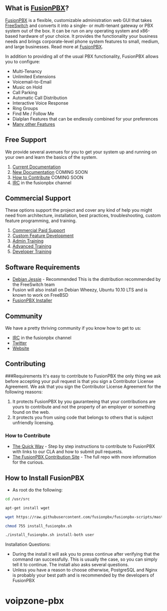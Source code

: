 What is [FusionPBX](http://fusionpbx.com/)?
--------------------------------------
[FusionPBX](http://fusionpbx.com/) is a flexible, customizable administration web GUI that takes [FreeSwitch](http://freeswitch.org) and converts it into a single- or multi-tenant gateway or PBX system out of the box.
It can be run on any operating system and x86-based hardware of your choice.
It provides the functionality your business needs and brings corporate-level phone system features to small, medium, and large businesses. Read more at [FusionPBX](http://fusionpbx.com/).

In addition to providing all of the usual PBX functionality, FusionPBX allows you to configure:

- Multi-Tenancy
- Unlimited Extensions
- Voicemail-to-Email
- Music on Hold
- Call Parking
- Automatic Call Distribution
- Interactive Voice Response
- Ring Groups
- Find Me / Follow Me
- Dialplan Features that can be endlessly combined for your preferences
- [Many other Features](http://wiki.fusionpbx.com/index.php?title=Features)

Free Support
--------------------------------------
We provide several avenues for you to get your system up and running on your own and learn the basics of the system.

1. [Current Documentation](http://wiki.fusionpbx.com/index.php?title=Main_Page)
2. [New Documentation](http://fusionpbx-docs.readthedocs.org/en/latest/) COMING SOON
3. [How to Contribute](http://fusionpbx.com) COMING SOON
4. [IRC](http://webchat.freenode.net/) in the fusionpbx channel

Commercial Support
--------------------------------------
These options support the project and cover any kind of help you might need from architecture, installation, best practices, troubleshooting, custom feature programming, and training.

1. [Commercial Paid Support](http://fusionpbx.com/support.php) 
2. [Custom Feature Development](http://fusionpbx.com/support.php)
3. [Admin Training](http://fusionpbx.com)
4. [Advanced Training](http://fusionpbx.com)
5. [Developer Training](http://fusionpbx.com)

Software Requirements
--------------------------------------
- [Debian Jessie](http://cdimage.debian.org/debian-cd/8.1.0/amd64/iso-cd/debian-8.1.0-amd64-netinst.iso) - Recommended 
This is the distribution recommended by the FreeSwitch team
- Fusion will also install on Debian Wheezy, Ubuntu 10.10 LTS and is known to work on FreeBSD
- [FusionPBX Installer](http://fusionpbx.com)


Community
--------------------------------------
We have a pretty thriving community if you know how to get to us:

- [IRC](http://webchat.freenode.net/) in the fusionpbx channel
- [Twitter](http://twitter.com/fusionpbx) 
- [Website](http://fusionpbx.com)

Contributing
---------------------------------------

###Requirements
It's easy to contribute to FusionPBX the only thing we ask before accepting your pull request is that you sign a Contributor License Agreement. 
We ask that you sign the Contributor License Agreement for the following reasons:

1. It protects FusionPBX by you gauranteeing that your contributions are yours to contribute and not the property of an employer or something found on the web.
2. It protects you from using code that belongs to others that is subject unfriendly licensing.

### How to Contribute
* [The Quick Way](https://github.com/Fusionpbx/opensource/blob/master/sign-cla.md) - Step by step instructions to contribute to FusionPBX with links to our CLA and how to submit pull requests.
* [The FusionPBX Contribution Site](https://github.com/Fusionpbx/opensource) - The full repo with more information for the curious.

How to Install FusionPBX
----------------------------
* As root do the following:

```bash
cd /usr/src
```
```bash
apt-get install wget
```
```bash
wget https://raw.githubusercontent.com/fusionpbx/fusionpbx-scripts/master/install/ubuntu/install_fusionpbx.sh
```
```bash
chmod 755 install_fusionpbx.sh
```
```bash
./install_fusionpbx.sh install-both user
```

Installation Questions:
- During the install it will ask you to press continue after verifying that the command ran successfully. This is usually the case, so you can simply tell it to continue. The install also asks several questions. 
- Unless you have a reason to choose otherwise, PostgreSQL and Nginx is probably your best path and is recommended by the developers of FusionPBX
# voipzone-pbx
